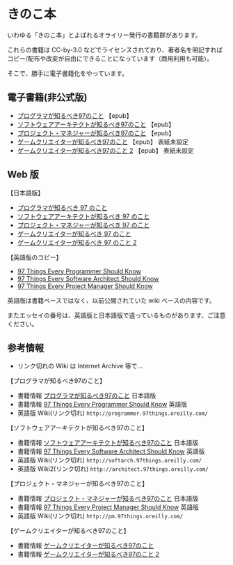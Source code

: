 # きのこ本

いわゆる「きのこ本」とよばれるオライリー発行の書籍群があります。

これらの書籍は CC-by-3.0 などでライセンスされており、著者名を明記すればコピー/配布や改変が自由にできることになっています（商用利用も可能）。

そこで、勝手に電子書籍化をやっています。

## 電子書籍(非公式版)

* [プログラマが知るべき97のこと](https://github.com/yoshi389111/kinokobooks/blob/master/epub/prog97.epub?raw=true) 【epub】
* [ソフトウェアアーキテクトが知るべき97のこと](https://github.com/yoshi389111/kinokobooks/blob/master/epub/soft97.epub?raw=true) 【epub】
* [プロジェクト・マネジャーが知るべき97のこと](https://github.com/yoshi389111/kinokobooks/blob/master/epub/mngr97.epub?raw=true) 【epub】
* [ゲームクリエイターが知るべき97のこと](https://github.com/yoshi389111/kinokobooks/blob/master/epub/game197.epub?raw=true) 【epub】 表紙未設定
* [ゲームクリエイターが知るべき97のこと 2](https://github.com/yoshi389111/kinokobooks/blob/master/epub/game297.epub?raw=true) 【epub】 表紙未設定

## Web 版

【日本語版】

* [プログラマが知るべき 97 のこと](https://yoshi389111.github.io/kinokobooks/prog_ja/)
* [ソフトウェアアーキテクトが知るべき 97 のこと](https://yoshi389111.github.io/kinokobooks/soft_ja/)
* [プロジェクト・マネジャーが知るべき 97 のこと](https://yoshi389111.github.io/kinokobooks/mngr_ja/)
* [ゲームクリエイターが知るべき 97 のこと](https://yoshi389111.github.io/kinokobooks/game1/)
* [ゲームクリエイターが知るべき 97 のこと 2](https://yoshi389111.github.io/kinokobooks/game2/)

【英語版のコピー】

* [97 Things Every Programmer Should Know](https://yoshi389111.github.io/kinokobooks/prog_en/)
* [97 Things Every Software Architect Should Know](https://yoshi389111.github.io/kinokobooks/soft_en/)
* [97 Things Every Project Manager Should Know](https://yoshi389111.github.io/kinokobooks/mngr_en/)

英語版は書籍ベースではなく、以前公開されていた wiki ベースの内容です。

またエッセイの番号は、英語版と日本語版で違っているものがあります、ご注意ください。

## 参考情報

* リンク切れの Wiki は Internet Archive 等で…

【プログラマが知るべき97のこと】

* 書籍情報 [プログラマが知るべき97のこと](https://www.oreilly.co.jp/books/9784873114798/) 日本語版
* 書籍情報 [97 Things Every Programmer Should Know](http://oreilly.com/catalog/9780596809492/) 英語版
* 英語版 Wiki(リンク切れ) `http://programmer.97things.oreilly.com/`

【ソフトウェアアーキテクトが知るべき97のこと】

* 書籍情報 [ソフトウェアアーキテクトが知るべき97のこと](https://www.oreilly.co.jp/books/9784873114293/) 日本語版
* 書籍情報 [97 Things Every Software Architect Should Know](http://oreilly.com/catalog/9780596522704/) 英語版
* 英語版 Wiki(リンク切れ) `http://softarch.97things.oreilly.com/`
* 英語版 Wiki2(リンク切れ) `http://architect.97things.oreilly.com/`

【プロジェクト・マネジャーが知るべき97のこと】

* 書籍情報 [プロジェクト・マネジャーが知るべき97のこと](https://www.oreilly.co.jp/books/9784873115108/) 日本語版
* 書籍情報 [97 Things Every Project Manager Should Know](http://oreilly.com/catalog/9780596804152/) 英語版
* 英語版 Wiki(リンク切れ) `http://pm.97things.oreilly.com/`

【ゲームクリエイターが知るべき97のこと】

* 書籍情報 [ゲームクリエイターが知るべき97のこと](https://www.oreilly.co.jp/books/9784873115702/)
* 書籍情報 [ゲームクリエイターが知るべき97のこと 2](https://www.oreilly.co.jp/books/9784873116228/)
